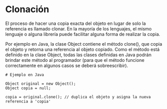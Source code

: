 # Clonación

El proceso de hacer una copia exacta del objeto en lugar de solo la referencia es llamado clonar. En la mayoría de los lenguajes, el mismo lenguaje o alguna librería puede facilitar alguna forma de realizar la copia. 

Por ejemplo en Java, la clase Object contiene el método clone(), que copia el objeto y retorna una referencia al objeto copiado. Como el método está definido en la clase Object, todas las clases definidas en Java podrán brindar este método al programador (para que el método funcione correctamente en algunos casos se deberá sobreescribir).

```
# Ejemplo en Java

Object original = new Object();
Object copia = null;

copia = original.clone(); // duplica el objeto y asigna la nueva referencia a 'copia'
```